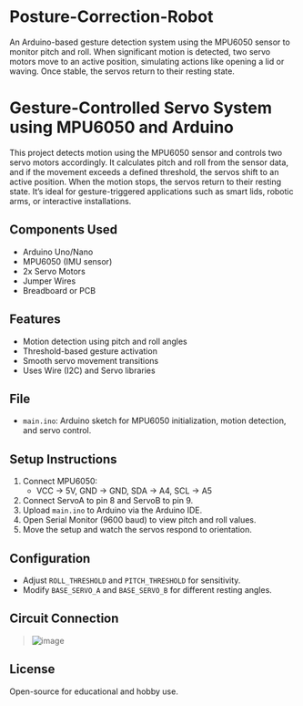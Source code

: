 # Posture-Correction-Robot
An Arduino-based gesture detection system using the MPU6050 sensor to monitor pitch and roll. When significant motion is detected, two servo motors move to an active position, simulating actions like opening a lid or waving. Once stable, the servos return to their resting state.

# Gesture-Controlled Servo System using MPU6050 and Arduino

This project detects motion using the MPU6050 sensor and controls two servo motors accordingly. It calculates pitch and roll from the sensor data, and if the movement exceeds a defined threshold, the servos shift to an active position. When the motion stops, the servos return to their resting state. It’s ideal for gesture-triggered applications such as smart lids, robotic arms, or interactive installations.

##  Components Used

- Arduino Uno/Nano
- MPU6050 (IMU sensor)
- 2x Servo Motors
- Jumper Wires
- Breadboard or PCB

##   Features

- Motion detection using pitch and roll angles
- Threshold-based gesture activation
- Smooth servo movement transitions
- Uses Wire (I2C) and Servo libraries

##  File

- `main.ino`: Arduino sketch for MPU6050 initialization, motion detection, and servo control.


##  Setup Instructions

1. Connect MPU6050:
   - VCC → 5V, GND → GND, SDA → A4, SCL → A5
2. Connect ServoA to pin 8 and ServoB to pin 9.
3. Upload `main.ino` to Arduino via the Arduino IDE.
4. Open Serial Monitor (9600 baud) to view pitch and roll values.
5. Move the setup and watch the servos respond to orientation.

##  Configuration

- Adjust `ROLL_THRESHOLD` and `PITCH_THRESHOLD` for sensitivity.
- Modify `BASE_SERVO_A` and `BASE_SERVO_B` for different resting angles.

##  Circuit Connection

> ![image](https://github.com/user-attachments/assets/39b25795-d63d-48df-9f6e-5beb48aa7850)


##  License

Open-source for educational and hobby use.


